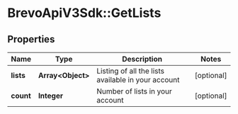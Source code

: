# BrevoApiV3Sdk::GetLists

## Properties
Name | Type | Description | Notes
------------ | ------------- | ------------- | -------------
**lists** | **Array&lt;Object&gt;** | Listing of all the lists available in your account | [optional] 
**count** | **Integer** | Number of lists in your account | [optional] 



